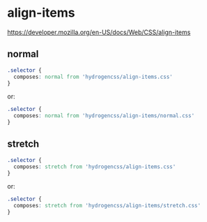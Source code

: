 # align-items

https://developer.mozilla.org/en-US/docs/Web/CSS/align-items

## normal
```css
.selector {
  composes: normal from 'hydrogencss/align-items.css'
}
```

or:
```css
.selector {
  composes: normal from 'hydrogencss/align-items/normal.css'
}
```

## stretch
```css
.selector {
  composes: stretch from 'hydrogencss/align-items.css'
}
```

or:
```css
.selector {
  composes: stretch from 'hydrogencss/align-items/stretch.css'
}
```


